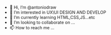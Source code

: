- 👋 Hi, I’m @antoniodraw
- 👀 I’m interested in UX\UI DESIGN AND DEVELOP
- 🌱 I’m currently learning HTML,CSS,JS...etc
- 💞️ I’m looking to collaborate on ...
- 📫 How to reach me ...

<!---
antoniodraw/antoniodraw is a ✨ special ✨ repository because its `README.md` (this file) appears on your GitHub profile.
You can click the Preview link to take a look at your changes.
--->
